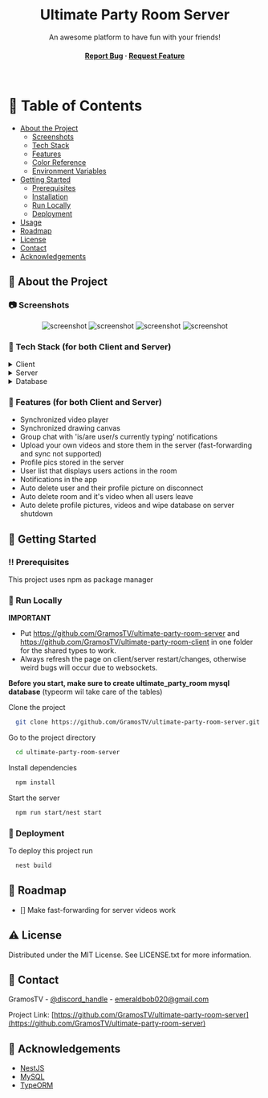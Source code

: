 <!--
Hey, thanks for using the ultimate-party-room-server template.
If you have any enhancements, then fork this project and create a pull request
or just open an issue with the label "enhancement".

Don't forget to give this project a star for additional support ;)
Maybe you can mention me or this repo in the acknowledgements too
-->
<div align="center">

  <!-- <img src="assets/logo.png" alt="logo" width="200" height="auto" /> -->
  <h1>Ultimate Party Room Server</h1>
  
  <p>
    An awesome platform to have fun with your friends!
  </p>
<h4>
    <a href="https://github.com/GramosTV/ultimate-party-room-server/issues/">Report Bug</a>
  <span> · </span>
    <a href="https://github.com/GramosTV/ultimate-party-room-server/issues/">Request Feature</a>
  </h4>
</div>

<br />

<!-- Table of Contents -->

# :notebook_with_decorative_cover: Table of Contents

- [About the Project](#star2-about-the-project)
  - [Screenshots](#camera-screenshots)
  - [Tech Stack](#space_invader-tech-stack)
  - [Features](#dart-features)
  - [Color Reference](#art-color-reference)
  - [Environment Variables](#key-environment-variables)
- [Getting Started](#toolbox-getting-started)
  - [Prerequisites](#bangbang-prerequisites)
  - [Installation](#gear-installation)
  - [Run Locally](#running-run-locally)
  - [Deployment](#triangular_flag_on_post-deployment)
- [Usage](#eyes-usage)
- [Roadmap](#compass-roadmap)
- [License](#warning-license)
- [Contact](#handshake-contact)
- [Acknowledgements](#gem-acknowledgements)

<!-- About the Project -->

## :star2: About the Project

<!-- Screenshots -->

### :camera: Screenshots

<div align="center"> 
  <img src="https://i.imgur.com/RqGirXh.png" alt="screenshot" />
  <img src="https://i.imgur.com/CDGSceN.png" alt="screenshot" />
  <img src="https://i.imgur.com/5blD4xl.png" alt="screenshot" />
  <img src="https://i.imgur.com/Vnah9LN.png" alt="screenshot" />
</div>

<!-- TechStack -->

### :space_invader: Tech Stack (for both Client and Server)

<details>
  <summary>Client</summary>
  <ul>
    <li><a href="https://www.typescriptlang.org/">Typescript</a></li>
    <li><a href="https://reactjs.org/">React.js</a></li>
  </ul>
</details>

<details>
  <summary>Server</summary>
  <ul>
    <li><a href="https://www.typescriptlang.org/">Typescript</a></li>
    <li><a href="https://nestjs.com/">Nest.js</a></li>
    <li><a href="https://socket.io/">SocketIO</a></li>
  </ul>
</details>

<details>
<summary>Database</summary>
  <ul>
    <li><a href="https://www.mysql.com/">MySQL</a></li>
    <li><a href="https://www.typeorm.io/">TypeORM (Unfortunately, I started this project before Jakub Król introduced Active Record so I used Data Mapper.)</a></li>
  </ul>
</details>

<!-- Features -->

### :dart: Features (for both Client and Server)

- Synchronized video player
- Synchronized drawing canvas
- Group chat with 'is/are user/s currently typing' notifications
- Upload your own videos and store them in the server (fast-forwarding and sync not supported)
- Profile pics stored in the server
- User list that displays users actions in the room
- Notifications in the app
- Auto delete user and their profile picture on disconnect
- Auto delete room and it's video when all users leave
- Auto delete profile pictures, videos and wipe database on server shutdown

<!-- Getting Started -->

## :toolbox: Getting Started

<!-- Prerequisites -->

### :bangbang: Prerequisites

This project uses npm as package manager

<!-- Run Locally -->

### :running: Run Locally

**IMPORTANT**
- Put https://github.com/GramosTV/ultimate-party-room-server and https://github.com/GramosTV/ultimate-party-room-client in one folder for the shared types to work.
- Always refresh the page on client/server restart/changes, otherwise weird bugs will occur due to websockets.

**Before you start, make sure to create ultimate_party_room mysql database** (typeorm wil take care of the tables)

Clone the project

```bash
  git clone https://github.com/GramosTV/ultimate-party-room-server.git
```

Go to the project directory

```bash
  cd ultimate-party-room-server
```

Install dependencies

```bash
  npm install
```

Start the server

```bash
  npm run start/nest start
```

<!-- Deployment -->

### :triangular_flag_on_post: Deployment

To deploy this project run

```bash
  nest build
```

<!-- Roadmap -->

## :compass: Roadmap

- [] Make fast-forwarding for server videos work

<!-- License -->

## :warning: License

Distributed under the MIT License. See LICENSE.txt for more information.

<!-- Contact -->

## :handshake: Contact

GramosTV - [@discord_handle](GramosTV#2410) - emeraldbob020@gmail.com

Project Link: [https://github.com/GramosTV/ultimate-party-room-server](https://github.com/GramosTV/ultimate-party-room-server)

<!-- Acknowledgments -->

## :gem: Acknowledgements

- [NestJS](https://nestjs.com)
- [MySQL](https://www.mysql.com)
- [TypeORM](https://typeorm.io)
